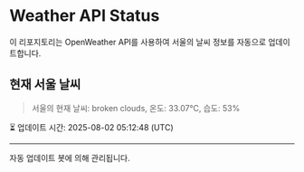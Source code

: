 
# Weather API Status

이 리포지토리는 OpenWeather API를 사용하여 서울의 날씨 정보를 자동으로 업데이트합니다.

## 현재 서울 날씨
> 서울의 현재 날씨: broken clouds, 온도: 33.07°C, 습도: 53%

⏳ 업데이트 시간: 2025-08-02 05:12:48 (UTC)

---
자동 업데이트 봇에 의해 관리됩니다.

